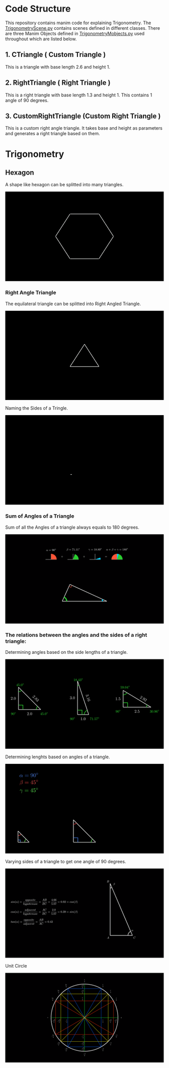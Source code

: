 # Code Structure
This repository contains manim code for explaining Trigonometry. The [TrigonometryScene.py](/TrigonometryScene.py) contains scenes defined in different classes.
There are three Manim Objects defined in  [TrigonometryMobjects.py](/TrigonometryMobjects.py)  used throughout which are listed below.
## 1. CTriangle ( Custom Triangle )
This is a triangle with base length 2.6 and height 1.
## 2. RightTriangle ( Right Triangle )
This is a right triangle with base length 1.3 and height 1. This contains 1 angle of 90 degrees.
## 3. CustomRightTriangle (Custom Right Triangle )
This is a custom right angle triangle. It takes base and height as parameters and generates a right triangle based on them.

# Trigonometry
## Hexagon

A shape like hexagon can be splitted into many triangles.

[![Test](/Media/Gifs/Hexagon.gif)](/Media/Videos/Hexagon.mp4)

### Right Angle Triangle

The equilateral triangle can be splitted into Right Angled Triangle.

[![Test](/Media/Gifs/Splitting_into_RightTriangle.gif)](/Media/Videos/Hexagon.mp4)

Naming the Sides of a Tringle.

[![Test](/Media/Gifs/Sides.gif)](/Media/Videos/Sides.mp4)

### Sum of Angles of a Triangle

Sum of all the Angles of a triangle always equals to 180 degrees.

[![Test](/Media/Images/Sum_of_Angles_180.png)](/Media/Videos/Sum_of_Angles_180.mp4)

### The relations between the angles and the sides of a right triangle:

Determining angles based on the side lengths of a triangle.

[![Test](/Media/Images/Determine_Angle_based_on_side_lengths.png)](/Media/Videos/Determine_Angle_based_on_side_lengths.mp4)

Determining lenghts based on angles of a triangle.

[![Test](/Media/Gifs/Determine_Lengths_based_on_Angles.gif)](/Media/Videos/Determine_Lengths_based_on_Angles.mp4)

Varying sides of a triangle to get one angle of 90 degrees.

[![Test](/Media/Images/VarySides.png)](/Media/Videos/VarySides.mp4)

Unit Circle

[![Test](/Media/Images/UnitCircle.png)](/Media/Videos/UnitCircle.mp4)
